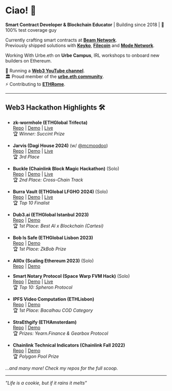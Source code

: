 # Ciao! 👋

**Smart Contract Developer & Blockchain Educator** | Building since 2018 | 🤟 100% test coverage guy

Currently crafting smart contracts at [**Beam Network**](https://onbeam.com/).  
Previously shipped solutions with [**Keyko**](https://keyko.io/), [**Filecoin**](https://docs.filecoin.io/basics/how-storage-works/filecoin-plus) and [**Mode Network**](https://www.mode.network/).  

Working With Urbe.eth on **Urbe Campus**, IRL workshops to onboard new builders on Ethereum.

🎥 Running a [**Web3 YouTube channel**](https://www.youtube.com/@fabriziogianni7).  
🏛️ Proud member of the [**urbe.eth community**](https://twitter.com/urbeEth).  
⚡️ Contributing to [**ETHRome**](https://ethrome.org/).  

---

## Web3 Hackathon Highlights 🛠️

- **zk-wormhole (ETHGlobal Trifecta)**  
  [Repo](https://github.com/builders-garden/zk-wormhole-monorepo/tree/main) | [Demo](https://ethglobal.com/showcase/zk-wormhole-7d6c3) | [Live](https://zk-wormhole-monorepo-git-main-buildersgarden.vercel.app/)  
  🏆 *Winner: Succint Prize*  

- **Jarvis (Dagi House 2024)** (w/ [@mcmoodoo](https://github.com/mcmoodoo))  
  [Repo](https://github.com/fabriziogianni7/Jarvis) | [Demo](https://www.youtube.com/watch?v=2keF5hi94xU) | [Live](https://jarvis-orpin-one.vercel.app/)  
  🏆 *3rd Place*  

- **Buckle (Chainlink Block Magic Hackathon)** (Solo)  
  [Repo](https://github.com/fabriziogianni7/buckle-app) | [Demo](https://www.youtube.com/watch?v=re0vhNG-GqE) | [Live](https://buckle-app.vercel.app/)  
  🏆 *2nd Place: Cross-Chain Track*  

- **Burra Vault (ETHGlobal LFGHO 2024)** (Solo)  
  [Repo](https://github.com/fabriziogianni7/Burra-Vault-LFGHO/tree/main) | [Demo](https://www.youtube.com/watch?v=tEKQqmg4-w8&t=1253s) | [Live](https://burra-vault-lfgho-434a41.spheron.app/)  
  🏆 *Top 10 Finalist*  

- **Dub3.ai (ETHGlobal Istanbul 2023)**  
  [Repo](https://github.com/fabriziogianni7/dub3) | [Demo](https://ethglobal.com/showcase/dub3-ai-h1riu)  
  🏆 *1st Place: Best AI x Blockchain (Cartesi)*  

- **Bob Is Safe (ETHGlobal Lisbon 2023)**  
  [Repo](https://github.com/fabriziogianni7/bob-is-safe) | [Demo](https://youtu.be/jQ2h1h95F5Q)  
  🏆 *1st Place: ZkBob Prize*  

- **All0x (Scaling Ethereum 2023)** (Solo)  
  [Repo](https://github.com/fabriziogianni7/All0x) | [Demo](https://youtu.be/pmzGyZu6NV8)  

- **Smart Notary Protocol (Space Warp FVM Hack)** (Solo)  
  [Repo](https://github.com/fabriziogianni7/Smart-Notary-Protocol) | [Demo](https://youtu.be/CYYsoPYDCes) | [Live](https://smart-notary-protocol.com/)  
  🏆 *Top 10: Spheron Protocol*  

- **IPFS Video Computation (ETHLisbon)**  
  [Repo](https://github.com/rickkdev/ipfs-video-computation-bacalhau) | [Demo](https://youtu.be/mluxGr8h2ic)  
  🏆 *1st Place: Bacalhau COD Category*  

- **StraEthgify (ETHAmsterdam)**  
  [Repo](https://github.com/fabriziogianni7/straEthgify) | [Demo](https://youtu.be/1xtfiZXh43c)  
  🏆 *Prizes: Yearn.Finance & Gearbox Protocol*  

- **Chainlink Technical Indicators (Chainlink Fall 2022)**  
  [Repo](https://github.com/ialberquilla/chainlink-technical-indicators) | [Demo](https://youtu.be/VAmiDG67CY8)  
  🏆 *Polygon Pool Prize*  

*...and many more! Check my repos for the full scoop.*

---

*"Life is a cookie, but if it rains it melts"*  

